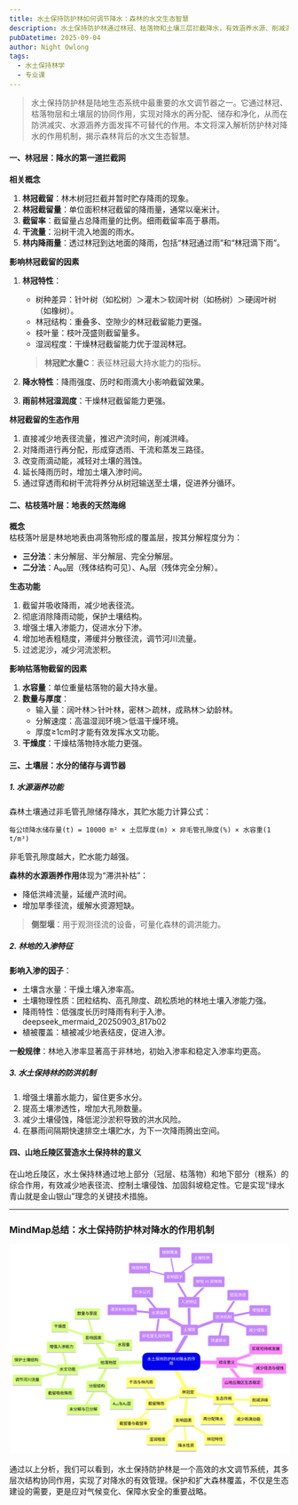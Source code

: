 ```yaml
---
title: 水土保持防护林如何调节降水：森林的水文生态智慧
description: 水土保持防护林通过林冠、枯落物和土壤三层拦截降水，有效涵养水源、削减洪峰、控制土壤侵蚀，是重要的生态屏障。
pubDatetime: 2025-09-04
author: Night Owlong
tags:
  - 水土保持林学
  - 专业课
---
```

> 水土保持防护林是陆地生态系统中最重要的水文调节器之一。它通过林冠、枯落物层和土壤层的协同作用，实现对降水的再分配、储存和净化，从而在防洪减灾、水源涵养方面发挥不可替代的作用。本文将深入解析防护林对降水的作用机制，揭示森林背后的水文生态智慧。

#### 一、林冠层：降水的第一道拦截网

**相关概念**  
1. **林冠截留**：林木树冠拦截并暂时贮存降雨的现象。  
2. **林冠截留量**：单位面积林冠截留的降雨量，通常以毫米计。  
3. **截留率**：截留量占总降雨量的比例。细雨截留率高于暴雨。  
4. **干流量**：沿树干流入地面的雨水。  
5. **林内降雨量**：透过林冠到达地面的降雨，包括“林冠通过雨”和“林冠滴下雨”。

**影响林冠截留的因素**  
1. **林冠特性**：  
   - 树种差异：针叶树（如松树）＞灌木＞软阔叶树（如杨树）＞硬阔叶树（如橡树）。  
   - 林冠结构：重叠多、空隙少的林冠截留能力更强。  
   - 枝叶量：枝叶茂盛则截留量多。  
   - 湿润程度：干燥林冠截留能力优于湿润林冠。  
   > **林冠贮水量C**：表征林冠最大持水能力的指标。

2. **降水特性**：降雨强度、历时和雨滴大小影响截留效果。  
3. **雨前林冠湿润度**：干燥林冠截留能力更强。

**林冠截留的生态作用**  
1. 直接减少地表径流量，推迟产流时间，削减洪峰。  
2. 对降雨进行再分配，形成穿透雨、干流和蒸发三路径。  
3. 改变雨滴动能，减轻对土壤的溅蚀。  
4. 延长降雨历时，增加土壤入渗时间。  
5. 通过穿透雨和树干流将养分从树冠输送至土壤，促进养分循环。

#### 二、枯枝落叶层：地表的天然海绵

**概念**  
枯枝落叶层是林地地表由凋落物形成的覆盖层，按其分解程度分为：  
- **三分法**：未分解层、半分解层、完全分解层。  
- **二分法**：A₀₀层（残体结构可见）、A₀层（残体完全分解）。

**生态功能**  
1. 截留并吸收降雨，减少地表径流。  
2. 彻底消除降雨动能，保护土壤结构。  
3. 增强土壤入渗能力，促进水分下渗。  
4. 增加地表粗糙度，滞缓并分散径流，调节河川流量。  
5. 过滤泥沙，减少河流淤积。

**影响枯落物截留的因素**  
1. **水容量**：单位重量枯落物的最大持水量。  
2. **数量与厚度**：  
   - 输入量：阔叶林＞针叶林，密林＞疏林，成熟林＞幼龄林。  
   - 分解速度：高温湿润环境＞低温干燥环境。  
   - 厚度≥1cm时才能有效发挥水文功能。  
3. **干燥度**：干燥枯落物持水能力更强。

#### 三、土壤层：水分的储存与调节器

##### 1. 水源涵养功能  
森林土壤通过非毛管孔隙储存降水，其贮水能力计算公式：  
```
每公顷降水储存量(t) = 10000 m² × 土层厚度(m) × 非毛管孔隙度(%) × 水容重(1 t/m³)
```  
非毛管孔隙度越大，贮水能力越强。

**森林的水源涵养作用**体现为“滞洪补枯”：  
- 降低洪峰流量，延缓产流时间。  
- 增加旱季径流，缓解水资源短缺。  
> **侧型堰**：用于观测径流的设备，可量化森林的调洪能力。

##### 2. 林地的入渗特征  
**影响入渗的因子**：  
- 土壤含水量：干燥土壤入渗率高。  
- 土壤物理性质：团粒结构、高孔隙度、疏松质地的林地土壤入渗能力强。  
- 降雨特性：低强度长历时降雨有利于入渗。 deepseek_mermaid_20250903_817b02 
- 植被覆盖：植被减少地表结皮，促进入渗。

**一般规律**：林地入渗率显著高于非林地，初始入渗率和稳定入渗率均更高。

##### 3. 水土保持林的防洪机制  
1. 增强土壤蓄水能力，留住更多水分。  
2. 提高土壤渗透性，增加大孔隙数量。  
3. 减少土壤侵蚀，降低泥沙淤积导致的洪水风险。  
4. 在暴雨间隔期快速排空土壤贮水，为下一次降雨腾出空间。

#### 四、山地丘陵区营造水土保持林的意义

在山地丘陵区，水土保持林通过地上部分（冠层、枯落物）和地下部分（根系）的综合作用，有效减少地表径流、控制土壤侵蚀、加固斜坡稳定性。它是实现“绿水青山就是金山银山”理念的关键技术措施。

---

### MindMap总结：水土保持防护林对降水的作用机制
![思维导图总结](../../assets/images/水土保持林学/第一章/水土保持林对降水的影响.png)

通过以上分析，我们可以看到，水土保持防护林是一个高效的水文调节系统，其多层次结构协同作用，实现了对降水的有效管理。保护和扩大森林覆盖，不仅是生态建设的需要，更是应对气候变化、保障水安全的重要战略。